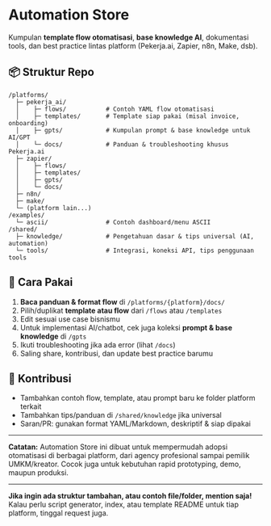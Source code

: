 # Automation Store

Kumpulan **template flow otomatisasi**, **base knowledge AI**, dokumentasi tools, dan best practice lintas platform (Pekerja.ai, Zapier, n8n, Make, dsb).

## 📦 Struktur Repo

```
/platforms/
  ├─ pekerja_ai/
  │    ├─ flows/           # Contoh YAML flow otomatisasi
  │    ├─ templates/       # Template siap pakai (misal invoice, onboarding)
  │    ├─ gpts/            # Kumpulan prompt & base knowledge untuk AI/GPT
  │    └─ docs/            # Panduan & troubleshooting khusus Pekerja.ai
  ├─ zapier/
  │    ├─ flows/
  │    ├─ templates/
  │    ├─ gpts/
  │    └─ docs/
  ├─ n8n/
  ├─ make/
  └─ (platform lain...)
/examples/
  └─ ascii/                # Contoh dashboard/menu ASCII
/shared/
  ├─ knowledge/            # Pengetahuan dasar & tips universal (AI, automation)
  └─ tools/                # Integrasi, koneksi API, tips penggunaan tools
```

## 🚀 Cara Pakai

1. **Baca panduan & format flow** di `/platforms/{platform}/docs/`
2. Pilih/duplikat **template atau flow** dari `/flows` atau `/templates`
3. Edit sesuai use case bisnismu
4. Untuk implementasi AI/chatbot, cek juga koleksi **prompt & base knowledge** di `/gpts`
5. Ikuti troubleshooting jika ada error (lihat `/docs`)
6. Saling share, kontribusi, dan update best practice barumu

## 🌟 Kontribusi

* Tambahkan contoh flow, template, atau prompt baru ke folder platform terkait
* Tambahkan tips/panduan di `/shared/knowledge` jika universal
* Saran/PR: gunakan format YAML/Markdown, deskriptif & siap dipakai

---

**Catatan:**
Automation Store ini dibuat untuk mempermudah adopsi otomatisasi di berbagai platform, dari agency profesional sampai pemilik UMKM/kreator.
Cocok juga untuk kebutuhan rapid prototyping, demo, maupun produksi.

---

**Jika ingin ada struktur tambahan, atau contoh file/folder, mention saja!**
Kalau perlu script generator, index, atau template README untuk tiap platform, tinggal request juga.
